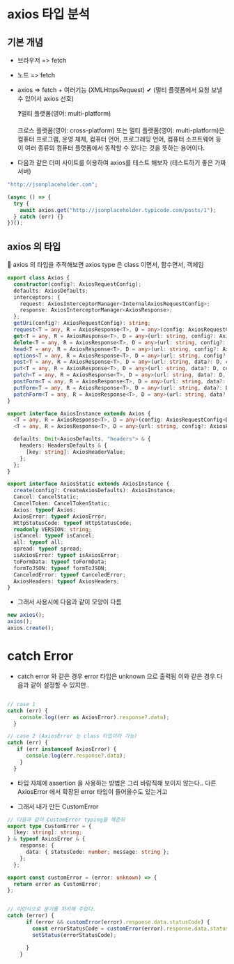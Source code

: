 # axios 타입 분석

## 기본 개념

- 브라우저 => fetch
- 노드 => fetch
- axios => fetch + 여러기능 (XMLHttpsRequest) ✔ (멀티 플랫폼에서 요청 보낼수 있어서 axios 선호)

  ❓멀티 플랫폼(영어: multi-platform)

  크로스 플랫폼(영어: cross-platform) 또는 멀티 플랫폼(영어: multi-platform)은 컴퓨터 프로그램, 운영 체제, 컴퓨터 언어, 프로그래밍 언어, 컴퓨터 소프트웨어 등이 여러 종류의 컴퓨터 플랫폼에서 동작할 수 있다는 것을 뜻하는 용어이다.

- 다음과 같은 더미 사이트를 이용하여 axios를 테스트 해보자
  (테스트하기 좋은 가짜 서버)

```ts
"http://jsonplaceholder.com";
```

```ts
(async () => {
  try {
    await axios.get("http://jsonplaceholder.typicode.com/posts/1");
  } catch (err) {}
})();
```

## axios 의 타입

🚩 axios 의 타입을 추적해보면 axios type 은 class 이면서, 함수면서, 객체임

```ts
export class Axios {
  constructor(config?: AxiosRequestConfig);
  defaults: AxiosDefaults;
  interceptors: {
    request: AxiosInterceptorManager<InternalAxiosRequestConfig>;
    response: AxiosInterceptorManager<AxiosResponse>;
  };
  getUri(config?: AxiosRequestConfig): string;
  request<T = any, R = AxiosResponse<T>, D = any>(config: AxiosRequestConfig<D>): Promise<R>;
  get<T = any, R = AxiosResponse<T>, D = any>(url: string, config?: AxiosRequestConfig<D>): Promise<R>;
  delete<T = any, R = AxiosResponse<T>, D = any>(url: string, config?: AxiosRequestConfig<D>): Promise<R>;
  head<T = any, R = AxiosResponse<T>, D = any>(url: string, config?: AxiosRequestConfig<D>): Promise<R>;
  options<T = any, R = AxiosResponse<T>, D = any>(url: string, config?: AxiosRequestConfig<D>): Promise<R>;
  post<T = any, R = AxiosResponse<T>, D = any>(url: string, data?: D, config?: AxiosRequestConfig<D>): Promise<R>;
  put<T = any, R = AxiosResponse<T>, D = any>(url: string, data?: D, config?: AxiosRequestConfig<D>): Promise<R>;
  patch<T = any, R = AxiosResponse<T>, D = any>(url: string, data?: D, config?: AxiosRequestConfig<D>): Promise<R>;
  postForm<T = any, R = AxiosResponse<T>, D = any>(url: string, data?: D, config?: AxiosRequestConfig<D>): Promise<R>;
  putForm<T = any, R = AxiosResponse<T>, D = any>(url: string, data?: D, config?: AxiosRequestConfig<D>): Promise<R>;
  patchForm<T = any, R = AxiosResponse<T>, D = any>(url: string, data?: D, config?: AxiosRequestConfig<D>): Promise<R>;
}

export interface AxiosInstance extends Axios {
  <T = any, R = AxiosResponse<T>, D = any>(config: AxiosRequestConfig<D>): Promise<R>;
  <T = any, R = AxiosResponse<T>, D = any>(url: string, config?: AxiosRequestConfig<D>): Promise<R>;

  defaults: Omit<AxiosDefaults, "headers"> & {
    headers: HeadersDefaults & {
      [key: string]: AxiosHeaderValue;
    };
  };
}

export interface AxiosStatic extends AxiosInstance {
  create(config?: CreateAxiosDefaults): AxiosInstance;
  Cancel: CancelStatic;
  CancelToken: CancelTokenStatic;
  Axios: typeof Axios;
  AxiosError: typeof AxiosError;
  HttpStatusCode: typeof HttpStatusCode;
  readonly VERSION: string;
  isCancel: typeof isCancel;
  all: typeof all;
  spread: typeof spread;
  isAxiosError: typeof isAxiosError;
  toFormData: typeof toFormData;
  formToJSON: typeof formToJSON;
  CanceledError: typeof CanceledError;
  AxiosHeaders: typeof AxiosHeaders;
}
```

- 그래서 사용시에 다음과 같이 모양이 다름

```ts
new axios();
axios();
axios.create();
```

# catch Error

- catch error 와 같은 경우 error 타입은 unknown 으로 출력됨
  이와 같은 경우 다음과 같이 설정할 수 있지만..

```ts

// case 1
catch (err) {
    console.log((err as AxiosError).response?.data);
  }

// case 2 (AxiosError 는 class 타입이라 가능)
catch (err) {
   if (err instanceof AxiosError) {
      console.log(err.response?.data);
    }
  }

```

- 타입 자체에 assertion 을 사용하는 방법은 그리 바람직해 보이지 않는다.. 다른 AxiosError 에서 확장된 error 타입이 들어올수도 있는거고

- 그래서 내가 만든 CustomError

```ts
// 다음과 같이 CustomError typing을 해준뒤
export type CustomError = {
  [key: string]: string;
} & typeof AxiosError & {
    response: {
      data: { statusCode: number; message: string };
    };
  };

export const customError = (error: unknown) => {
  return error as CustomError;
};


// 이런식으로 분기를 처리해 주었다.
catch (error) {
      if (error && customError(error).response.data.statusCode) {
        const errorStatusCode = customError(error).response.data.statusCode;
        setStatus(errorStatusCode);

      }
    }
```

